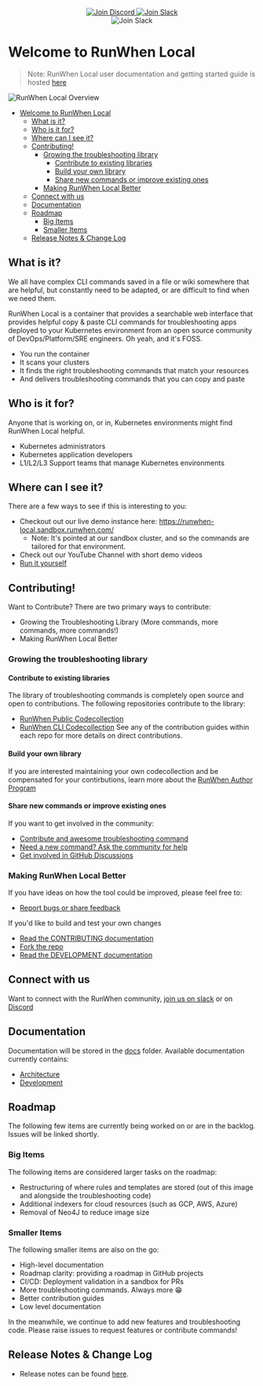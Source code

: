 
<p align="center">
  <a href="https://discord.com/invite/Ut7Ws4rm8Q">
    <img src="https://img.shields.io/discord/1131539039665791077?label=Join%20Discord&logo=discord&logoColor=white&style=for-the-badge" alt="Join Discord">
  </a>
  <a href="https://runwhen.slack.com/join/shared_invite/zt-1l7t3tdzl-IzB8gXDsWtHkT8C5nufm2A">
    <img src="https://img.shields.io/badge/Join%20Slack-%23E01563.svg?&style=for-the-badge&logo=slack&logoColor=white" alt="Join Slack">
  </a>
  <br>
    <img src="https://github.com/runwhen-contrib/runwhen-local/actions/workflows/merge_to_main.yaml/badge.svg" alt="Join Slack">
</p>

# Welcome to RunWhen Local

> Note: RunWhen Local user documentation and getting started guide is hosted [here](https://docs.runwhen.com/public/runwhen-local/introduction-runwhen-local)

![RunWhen Local Overview](assets/rw-local-product.png)

<!-- TOC -->

- [Welcome to RunWhen Local](#welcome-to-runwhen-local)
    - [What is it?](#what-is-it)
    - [Who is it for?](#who-is-it-for)
    - [Where can I see it?](#where-can-i-see-it)
    - [Contributing!](#contributing)
        - [Growing the troubleshooting library](#growing-the-troubleshooting-library)
            - [Contribute to existing libraries](#contribute-to-existing-libraries)
            - [Build your own library](#build-your-own-library)
            - [Share new commands or improve existing ones](#share-new-commands-or-improve-existing-ones)
        - [Making RunWhen Local Better](#making-runwhen-local-better)
    - [Connect with us](#connect-with-us)
    - [Documentation](#documentation)
    - [Roadmap](#roadmap)
        - [Big Items](#big-items)
        - [Smaller Items](#smaller-items)
    - [Release Notes & Change Log](#release-notes--change-log)

<!-- /TOC -->


## What is it?
We all have complex CLI commands saved in a file or wiki somewhere that are helpful, but constantly need to be adapted, or are difficult to find when we need them.

RunWhen Local is a container that provides a searchable web interface that provides helpful copy & paste CLI commands for troubleshooting apps deployed to your Kubernetes environment from an open source community of DevOps/Platform/SRE engineers. Oh yeah, and it's FOSS. 
- You run the container
- It scans your clusters
- It finds the right troubleshooting commands that match your resources
- And delivers troubleshooting commands that you can copy and paste


## Who is it for?
Anyone that is working on, or in, Kubernetes environments might find RunWhen Local helpful.
- Kubernetes administrators
- Kubernetes application developers
- L1/L2/L3 Support teams that manage Kubernetes environments 


## Where can I see it?
There are a few ways to see if this is interesting to you:
- Checkout out our live demo instance here: https://runwhen-local.sandbox.runwhen.com/
    - Note: It's pointed at our sandbox cluster, and so the commands are tailored for that environment.
- Check out our YouTube Channel with short demo videos
- [Run it yourself](https://docs.runwhen.com/public/runwhen-local/getting-started)

## Contributing!
Want to Contribute? There are two primary ways to contribute: 
- Growing the Troubleshooting Library (More commands, more commands, more commands!)
- Making RunWhen Local Better

### Growing the troubleshooting library

#### Contribute to existing libraries
The library of troubleshooting commands is completely open source and open to contributions. The following repositories contribute to the library: 
- [RunWhen Public Codecollection](https://github.com/runwhen-contrib/rw-public-codecollection)
- [RunWhen CLI Codecollection](https://github.com/runwhen-contrib/rw-cli-codecollection)
See any of the contribution guides within each repo for more details on direct contributions. 

#### Build your own library
If you are interested maintaining your own codecollection and be compensated for your contirbutions, learn more about the [RunWhen Author Program](https://docs.runwhen.com/public/runwhen-authors/getting-started-with-codecollection-development)

#### Share new commands or improve existing ones
If you want to get involved in the community: 
- [Contribute and awesome troubleshooting command](https://github.com/runwhen-contrib/runwhen-local/issues/new?assignees=stewartshea&labels=runwhen-local%2Cawesome-command-contribution&projects=&template=awesome-command-contribution.yaml&title=%5Bawesome-command-contribution%5D+)
- [Need a new command? Ask the community for help](https://github.com/runwhen-contrib/runwhen-local/issues/new?assignees=stewartshea&labels=runwhen-local%2Cnew-command-request&projects=&template=commands-wanted.yaml&title=%5Bnew-command-request%5D+)
- [Get involved in GitHub Discussions](https://github.com/orgs/runwhen-contrib/discussions)

### Making RunWhen Local Better
If you have ideas on how the tool could be improved, please feel free to: 
- [Report bugs or share feedback](https://github.com/runwhen-contrib/runwhen-local/issues/new?assignees=stewartshea&labels=runwhen-local&projects=&template=runwhen-local-feedback.md&title=%5Brunwhen-local-feedback%5D+)

If you'd like to build and test your own changes
- [Read the CONTRIBUTING documentation](./CONTRIBUTING.md)
- [Fork the repo](https://github.com/runwhen-contrib/runwhen-local/fork) 
- [Read the DEVELOPMENT documentation](docs/DEVELOPMENT.md)


## Connect with us
Want to connect with the RunWhen community, [join us on slack](https://runwhen.slack.com/join/shared_invite/zt-1l7t3tdzl-IzB8gXDsWtHkT8C5nufm2A) or on [Discord](https://discord.com/invite/Ut7Ws4rm8Q)

## Documentation
Documentation will be stored in the [docs](docs/) folder. Available documentation currently contains: 
- [Architecture](docs/ARCHITECTURE.md)
- [Development](docs/DEVELOPMENT.md)

## Roadmap
The following few items are currently being worked on or are in the backlog. Issues will be linked shortly. 

### Big Items
The following items are considered larger tasks on the roadmap:
- Restructuring of where rules and templates are stored (out of this image and alongside the troubleshooting code)
- Additional indexers for cloud resources (such as GCP, AWS, Azure)
- Removal of Neo4J to reduce image size

### Smaller Items
The following smaller items are also on the go: 
- High-level documentation
- Roadmap clarity: providing a roadmap in GitHub projects
- CI/CD: Deployment validation in a sandbox for PRs
- More troubleshooting commands. Always more :grin:
- Better contribution guides
- Low level documentation

In the meanwhile, we continue to add new features and troubleshooting code. Please raise issues to request features or contribute commands!

## Release Notes & Change Log
- Release notes can be found [here](https://github.com/runwhen-contrib/runwhen-local/releases).